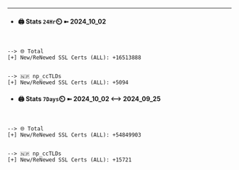

---
- #### 🖨️ **Stats** `24Hr`⏲️ ➼ 2024_10_02
```console


--> 🌐 Total
[+] New/ReNewed SSL Certs (ALL): +16513888


--> 🇳🇵 np_ccTLDs
[+] New/ReNewed SSL Certs (ALL): +5094

```

- #### 🖨️ **Stats** `7Days`⏲️ ➼ 2024_10_02 <--> 2024_09_25
```console


--> 🌐 Total
[+] New/ReNewed SSL Certs (ALL): +54849903


--> 🇳🇵 np_ccTLDs
[+] New/ReNewed SSL Certs (ALL): +15721

```

